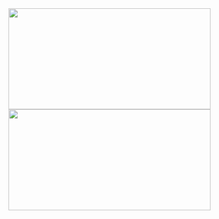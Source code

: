 <div>
  <img height="200px" width="400em" src="https://github-readme-stats.vercel.app/api?username=MartinKratochvil&show_icons=true&theme=aura&locale=cs&hide_border=true"/>
  <img height="200px" width="400em" src="https://github-readme-stats.vercel.app/api/top-langs/?username=MartinKratochvil&layout=compact&langs_count=7&theme=aura"/>
</div>
